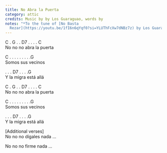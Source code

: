 ```yaml
---
title: No Abra la Puerta
category: attic
credits: Music by by Los Guaraguao, words by
notes: "*To the tune of [No Basta
  Rezar](https://youtu.be/1fI6n6qYqf0?si=YLUThFcXw7dNBz7z) by Los Guaraguao*"
---
```

C . G . . D7 . . . . C\
No no no abra la puerta  

C . . . . . . . . .G\
Somos sus vecinos

 . . . D7 .  .  . .G\
Y la migra está allá

C . G . . D7 . . . . C\
No no no abra la puerta  

C . . . . . . . . .G\
Somos sus vecinos

 . . . D7 .  .  . .G\
Y la migra está allá

\[Additional verses]\
No no no dígales nada  ...

No no no firme nada  ...
